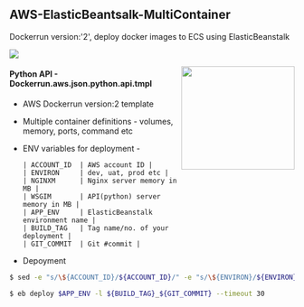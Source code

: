 ## AWS-ElasticBeantsalk-MultiContainer

Dockerrun version:'2', deploy docker images to ECS using ElasticBeanstalk

[![](http://www.iconninja.com/files/646/741/224/original-linkedin-color-icon.png)](https://www.linkedin.com/in/vivekyad4v)

<a href="https://github.com/vivekyad4v?tab=followers"><img align="right" width="200" height="183" src="https://s3.amazonaws.com/github/ribbons/forkme_left_green_007200.png" /></a>

#### Python API - Dockerrun.aws.json.python.api.tmpl
  - AWS Dockerrun version:2 template
  - Multiple container definitions - volumes, memory, ports, command etc
  - ENV variables for deployment -

        | ACCOUNT_ID  | AWS account ID |
        | ENVIRON     | dev, uat, prod etc |
        | NGINXM      | Nginx server memory in MB |
        | WSGIM       | API(python) server memory in MB |
        | APP_ENV     | ElasticBeanstalk environment name |
        | BUILD_TAG   | Tag name/no. of your deployment |
        | GIT_COMMIT  | Git #commit |

  - Depoyment
  ``` sh
 $ sed -e "s/\${ACCOUNT_ID}/${ACCOUNT_ID}/" -e "s/\${ENVIRON}/${ENVIRON}/" -e "s/\${NGINXM}/${NGINXM}/" -e "s/\${WSGIM}/${WSGIM}/" Dockerrun.aws.python.api.json.tmpl > Dockerrun.aws.json
 
 $ eb deploy $APP_ENV -l ${BUILD_TAG}_${GIT_COMMIT} --timeout 30

  ```
